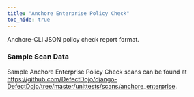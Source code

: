 ```yaml
---
title: "Anchore Enterprise Policy Check"
toc_hide: true
---
```

Anchore-CLI JSON policy check report format.

### Sample Scan Data
Sample Anchore Enterprise Policy Check scans can be found at https://github.com/DefectDojo/django-DefectDojo/tree/master/unittests/scans/anchore_enterprise.